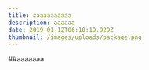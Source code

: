 ```yaml
---
title: zaaaaaaaaaa
description: aaaaaa
date: 2019-01-12T06:10:19.929Z
thumbnail: /images/uploads/package.png
---
```

##aaaaaaa
